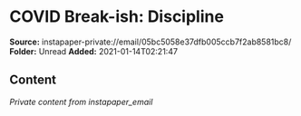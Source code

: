 # COVID Break-ish: Discipline

**Source:** instapaper-private://email/05bc5058e37dfb005ccb7f2ab8581bc8/
**Folder:** Unread
**Added:** 2021-01-14T02:21:47




## Content
*Private content from instapaper_email*
